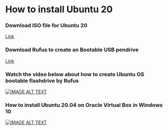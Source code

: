# How to install Ubuntu 20

### Download ISO file for Ubuntu 20

[Link](https://ubuntu.com/download/desktop)

### Download Rufus to create an Bootable USB pendrive

[Link](https://rufus.ie/en/)

### Watch the video below about how to create Ubuntu OS bootable flashdrive by Rufus

[![IMAGE ALT TEXT](http://img.youtube.com/vi/X_fDdUgqIUQ/0.jpg)](http://www.youtube.com/watch?v=X_fDdUgqIUQ "How to Make Ubuntu 20.04 Bootable USB Drive")

### How to install Ubuntu 20.04 on Oracle Virtual Box in Windows 10

[![IMAGE ALT TEXT](http://img.youtube.com/vi/oJq70dVVxAw/0.jpg)](http://www.youtube.com/watch?v=oJq70dVVxAw "How to install Ubuntu 20.04 on Oracle Virtual Box in Windows 10")
